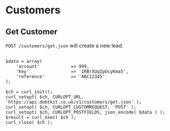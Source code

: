 Customers
=======

## Get Customer ##

`POST /customers/get.json` will create a new lead.

```

$data = array(
    'account'            => 999,
    'key'                => '1RBrXUqIpUcyKma5',
    'reference'          => 'ABC12345'
);

$ch = curl_init();
curl_setopt( $ch, CURLOPT_URL, 'https://api.debtkit.co.uk/v1/customers/get.json' );
curl_setopt( $ch, CURLOPT_CUSTOMREQUEST, 'POST' );
curl_setopt( $ch, CURLOPT_POSTFIELDS, json_encode( $data ) );
$result = curl_exec( $ch );
curl_close( $ch );

```
